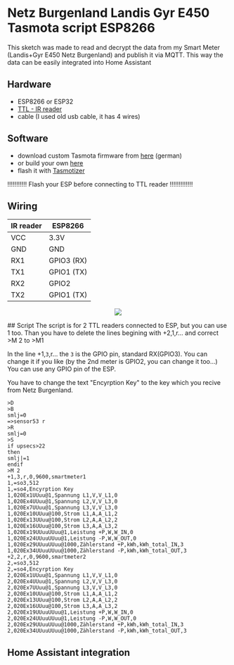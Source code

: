 # Netz Burgenland Landis Gyr E450 Tasmota script ESP8266
This sketch was made to read and decrypt the data from my Smart Meter (Landis+Gyr E450 Netz Burgenland) and publish it via MQTT. This way the data can be easily integrated into Home Assistant

## Hardware
* ESP8266 or ESP32
* [TTL - IR reader](https://www.amazon.de/dp/B0BPMVX4VW?psc=1&ref=ppx_yo2ov_dt_b_product_details)
* cable (I used old usb cable, it has 4 wires)
## Software
* download custom Tasmota firmware from [here](https://ottelo.jimdofree.com/stromz%C3%A4hler-auslesen-tasmota/) (german)
* or build your own [here](https://tasmota.github.io/docs/Smart-Meter-Interface/)
* flash it with [Tasmotizer](https://github.com/tasmota/tasmotizer)

!!!!!!!!!!! Flash your ESP before connecting to TTL reader !!!!!!!!!!!!!
## Wiring
| IR reader  | ESP8266      |
| ---------- | ------------ |
| VCC        | 3.3V         |
| GND        | GND          |
| RX1        | GPIO3 (RX)   |
| TX1        | GPIO1 (TX)   |
| RX2        | GPIO2        |
| TX2        | GPIO1 (TX)   |

<p align="center">
    <img src=https://user-images.githubusercontent.com/24528715/93748447-96e0d680-fbf8-11ea-9647-9d303cda0ea7.png>    
</p>
## Script
The script is for 2 TTL readers connected to ESP, but you can use 1 too. Than you have to delete the lines begining with +2,1,r... and correct >M 2 to >M1

In the line +1,`3`,r... the `3` is the GPIO pin, standard RX(GPIO3). You can change it if you like (by the 2nd meter is GPIO2, you can change it too...) You can use any GPIO pin of the ESP.

You have to change the text "Encyrption Key" to the key which you recive from Netz Burgenland.

```
>D
>B
smlj=0
=>sensor53 r
>R
smlj=0
>S
if upsecs>22
then
smlj|=1
endif
>M 2
+1,3,r,0,9600,smartmeter1
1,=so3,512
1,=so4,Encyrption Key
1,020Ex1UUuu@1,Spannung L1,V,V_L1,0
1,020Ex4UUuu@1,Spannung L2,V,V_L3,0
1,020Ex7UUuu@1,Spannung L3,V,V_L3,0
1,020Ex10UUuu@100,Strom L1,A,A_L1,2
1,020Ex13UUuu@100,Strom L2,A,A_L2,2
1,020Ex16UUuu@100,Strom L3,A,A_L3,2
1,020Ex19UUuuUUuu@1,Leistung +P,W,W_IN,0
1,020Ex24UUuuUUuu@1,Leistung -P,W,W_OUT,0
1,020Ex29UUuuUUuu@1000,Zählerstand +P,kWh,kWh_total_IN,3
1,020Ex34UUuuUUuu@1000,Zählerstand -P,kWh,kWh_total_OUT,3
+2,2,r,0,9600,smartmeter2
2,=so3,512
2,=so4,Encyrption Key
2,020Ex1UUuu@1,Spannung L1,V,V_L1,0
2,020Ex4UUuu@1,Spannung L2,V,V_L3,0
2,020Ex7UUuu@1,Spannung L3,V,V_L3,0
2,020Ex10UUuu@100,Strom L1,A,A_L1,2
2,020Ex13UUuu@100,Strom L2,A,A_L2,2
2,020Ex16UUuu@100,Strom L3,A,A_L3,2
2,020Ex19UUuuUUuu@1,Leistung +P,W,W_IN,0
2,020Ex24UUuuUUuu@1,Leistung -P,W,W_OUT,0
2,020Ex29UUuuUUuu@1000,Zählerstand +P,kWh,kWh_total_IN,3
2,020Ex34UUuuUUuu@1000,Zählerstand -P,kWh,kWh_total_OUT,3
```

## Home Assistant integration

